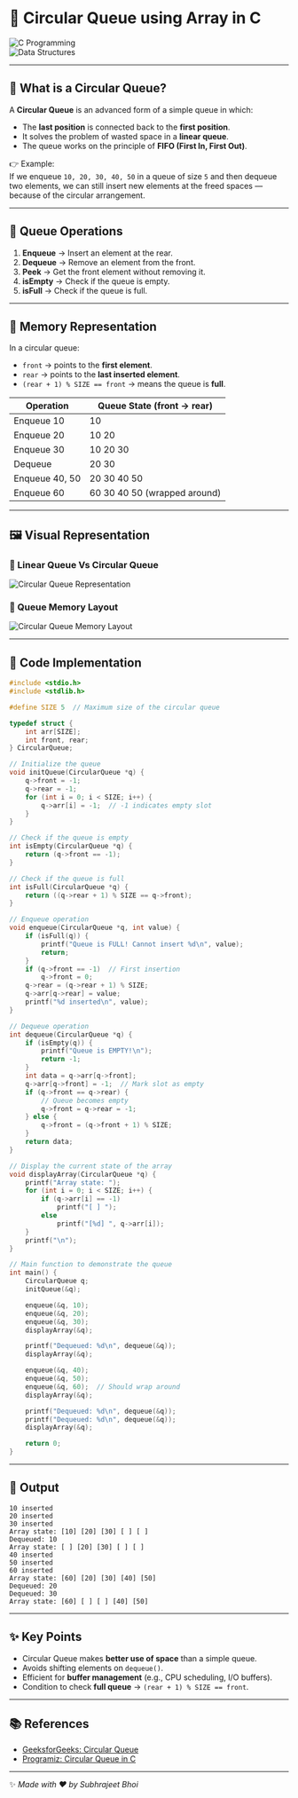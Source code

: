 # 🔄 Circular Queue using Array in C  

![C Programming](https://img.shields.io/badge/Language-C-blue?style=for-the-badge&logo=c)  
![Data Structures](https://img.shields.io/badge/Data%20Structure-Circular%20Queue-green?style=for-the-badge&logo=matrix)  

---

## 📖 What is a Circular Queue?  

A **Circular Queue** is an advanced form of a simple queue in which:  

- The **last position** is connected back to the **first position**.  
- It solves the problem of wasted space in a **linear queue**.  
- The queue works on the principle of **FIFO (First In, First Out)**.  

👉 Example:  
If we enqueue `10, 20, 30, 40, 50` in a queue of size `5` and then dequeue two elements, we can still insert new elements at the freed spaces — because of the circular arrangement.  

---

## 🔹 Queue Operations  

1. **Enqueue** → Insert an element at the rear.  
2. **Dequeue** → Remove an element from the front.  
3. **Peek** → Get the front element without removing it.  
4. **isEmpty** → Check if the queue is empty.  
5. **isFull** → Check if the queue is full.  

---

## 🧮 Memory Representation  

In a circular queue:  

- `front` → points to the **first element**.  
- `rear` → points to the **last inserted element**.  
- `(rear + 1) % SIZE == front` → means the queue is **full**.  

| Operation       | Queue State (front → rear) |
|-----------------|-----------------------------|
| Enqueue 10      | 10 |
| Enqueue 20      | 10 20 |
| Enqueue 30      | 10 20 30 |
| Dequeue         | 20 30 |
| Enqueue 40, 50  | 20 30 40 50 |
| Enqueue 60      | 60 30 40 50 (wrapped around) |

---

## 🖼️ Visual Representation  

### 📌 Linear Queue Vs Circular Queue
![Circular Queue Representation](../assets/LinearQueueVsCircuilarQueue.jpg)  

### 📌 Queue Memory Layout  
![Circular Queue Memory Layout](../assets/CircularQueue.png)  

---

## 🚀 Code Implementation  

```c
#include <stdio.h>
#include <stdlib.h>

#define SIZE 5  // Maximum size of the circular queue

typedef struct {
    int arr[SIZE];
    int front, rear;
} CircularQueue;

// Initialize the queue
void initQueue(CircularQueue *q) {
    q->front = -1;
    q->rear = -1;
    for (int i = 0; i < SIZE; i++) {
        q->arr[i] = -1;  // -1 indicates empty slot
    }
}

// Check if the queue is empty
int isEmpty(CircularQueue *q) {
    return (q->front == -1);
}

// Check if the queue is full
int isFull(CircularQueue *q) {
    return ((q->rear + 1) % SIZE == q->front);
}

// Enqueue operation
void enqueue(CircularQueue *q, int value) {
    if (isFull(q)) {
        printf("Queue is FULL! Cannot insert %d\n", value);
        return;
    }
    if (q->front == -1)  // First insertion
        q->front = 0;
    q->rear = (q->rear + 1) % SIZE;
    q->arr[q->rear] = value;
    printf("%d inserted\n", value);
}

// Dequeue operation
int dequeue(CircularQueue *q) {
    if (isEmpty(q)) {
        printf("Queue is EMPTY!\n");
        return -1;
    }
    int data = q->arr[q->front];
    q->arr[q->front] = -1;  // Mark slot as empty
    if (q->front == q->rear) {
        // Queue becomes empty
        q->front = q->rear = -1;
    } else {
        q->front = (q->front + 1) % SIZE;
    }
    return data;
}

// Display the current state of the array
void displayArray(CircularQueue *q) {
    printf("Array state: ");
    for (int i = 0; i < SIZE; i++) {
        if (q->arr[i] == -1)
            printf("[ ] ");
        else
            printf("[%d] ", q->arr[i]);
    }
    printf("\n");
}

// Main function to demonstrate the queue
int main() {
    CircularQueue q;
    initQueue(&q);

    enqueue(&q, 10);
    enqueue(&q, 20);
    enqueue(&q, 30);
    displayArray(&q);

    printf("Dequeued: %d\n", dequeue(&q));
    displayArray(&q);

    enqueue(&q, 40);
    enqueue(&q, 50);
    enqueue(&q, 60);  // Should wrap around
    displayArray(&q);

    printf("Dequeued: %d\n", dequeue(&q));
    printf("Dequeued: %d\n", dequeue(&q));
    displayArray(&q);

    return 0;
}
```

---

## 🎯 Output  

```
10 inserted
20 inserted
30 inserted
Array state: [10] [20] [30] [ ] [ ] 
Dequeued: 10
Array state: [ ] [20] [30] [ ] [ ] 
40 inserted
50 inserted
60 inserted
Array state: [60] [20] [30] [40] [50] 
Dequeued: 20
Dequeued: 30
Array state: [60] [ ] [ ] [40] [50] 
```

---

## ✨ Key Points  

- Circular Queue makes **better use of space** than a simple queue.  
- Avoids shifting elements on `dequeue()`.  
- Efficient for **buffer management** (e.g., CPU scheduling, I/O buffers).  
- Condition to check **full queue** → `(rear + 1) % SIZE == front`.  

---

## 📚 References  
- [GeeksforGeeks: Circular Queue](https://www.geeksforgeeks.org/circular-queue-set-1-introduction-array-implementation/)  
- [Programiz: Circular Queue in C](https://www.programiz.com/dsa/circular-queue)  

---

✨ *Made with ❤️ by Subhrajeet Bhoi*  
